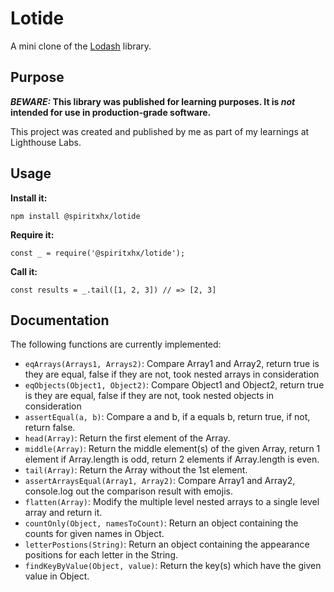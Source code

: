 # Lotide

A mini clone of the [Lodash](https://lodash.com) library.

## Purpose

**_BEWARE:_ This library was published for learning purposes. It is _not_ intended for use in production-grade software.**

This project was created and published by me as part of my learnings at Lighthouse Labs. 

## Usage

**Install it:**

`npm install @spiritxhx/lotide`

**Require it:**

`const _ = require('@spiritxhx/lotide');`

**Call it:**

`const results = _.tail([1, 2, 3]) // => [2, 3]`

## Documentation

The following functions are currently implemented:

* `eqArrays(Arrays1, Arrays2)`: Compare Array1 and Array2, return true is they are equal, false if they are not, took nested arrays in consideration
* `eqObjects(Object1, Object2)`: Compare Object1 and Object2, return true is they are equal, false if they are not, took nested objects in consideration
* `assertEqual(a, b)`: Compare a and b, if a equals b, return true, if not, return false. 
* `head(Array)`: Return the first element of the Array. 
* `middle(Array)`: Return the middle element(s) of the given Array, return 1 element if Array.length is odd, return 2 elements if Array.length is even. 
* `tail(Array)`: Return the Array without the 1st element. 
* `assertArraysEqual(Array1, Array2)`: Compare Array1 and Array2, console.log out the comparison result with emojis.
* `flatten(Array)`: Modify the multiple level nested arrays to a single level array and return it. 
* `countOnly(Object, namesToCount)`: Return an object containing the counts for given names in Object. 
* `letterPostions(String)`: Return an object containing the appearance positions for each letter in the String. 
* `findKeyByValue(Object, value)`: Return the key(s) which have the given value in Object. 